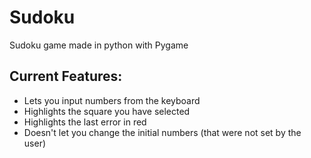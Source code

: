 # **Sudoku**
Sudoku game made in python with Pygame


## Current Features:
- Lets you input numbers from the keyboard
- Highlights the square you have selected
- Highlights the last error in red
- Doesn't let you change the initial numbers (that were not set by the user)
